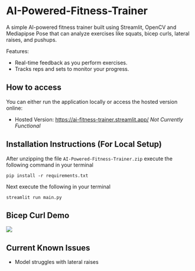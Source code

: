 # AI-Powered-Fitness-Trainer

A simple AI-powered fitness trainer built using Streamlit, OpenCV and Mediapipse Pose that can analyze exercises like squats, bicep curls, lateral raises, and pushups.

Features:
* Real-time feedback as you perform exercises.
* Tracks reps and sets to monitor your progress.

## How to access
You can either run the application locally or access the hosted version online:
* Hosted Version: https://ai-fitness-trainer.streamlit.app/ *Not Currently Functional*


## Installation Instructions (For Local Setup)

After unzipping the file `AI-Powered-Fitness-Trainer.zip` execute the following command in your terminal
```
pip install -r requirements.txt
```
Next execute the following in your terminal
```
streamlit run main.py
```
## Bicep Curl Demo
![](https://github.com/glebezh/AI-Powered-Fitness-Trainer/blob/main/BicepCurlDemo.gif)

## Current Known Issues
- Model struggles with lateral raises 


